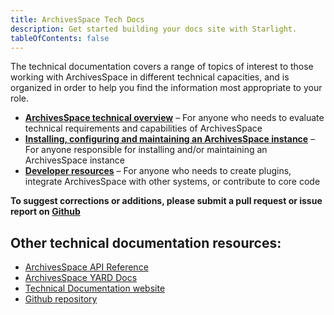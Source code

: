 ```yaml
---
title: ArchivesSpace Tech Docs
description: Get started building your docs site with Starlight.
tableOfContents: false
---
```


The technical documentation covers a range of topics of interest to those working with ArchivesSpace in different technical capacities, and is organized in order to help you find the information most appropriate to your role.

- **[ArchivesSpace technical overview](./readme_evaluate)** – For anyone who needs to evaluate technical requirements and capabilities of ArchivesSpace
- **[Installing, configuring and maintaining an ArchivesSpace instance](./readme_implement)** – For anyone responsible for installing and/or maintaining an ArchivesSpace instance
- **[Developer resources](./readme_develop)** – For anyone who needs to create plugins, integrate ArchivesSpace with other systems, or contribute to core code

**To suggest corrections or additions, please submit a pull request or issue report on [Github](https://github.com/archivesspace/tech-docs)**

## Other technical documentation resources:

- [ArchivesSpace API Reference](http://archivesspace.github.io/archivesspace/api/)
- [ArchivesSpace YARD Docs](http://archivesspace.github.io/archivesspace/doc/)
- [Technical Documentation website](https://archivesspace.github.io/tech-docs/)
- [Github repository](https://github.com/archivesspace/tech-docs)
